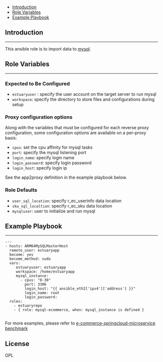 * [Introduction](#1)
* [Role Variables](#2)
* [Example Playbook](#3)

## <a name="1">Introduction</a>
--------------

This ansible role is to import data to [mysql](https://www.mysql.com/). 

## <a name="2">Role Variables</a>
--------------

### Expected to Be Configured

* `estuaryuser` : specify the user account on the target server to run mysql
* `workspace`: specify the directory to store files and configurations during setup

### Proxy configuration options

Along with the variables that must be configured for each reverse proxy configuration, some configuration options are available on a per-proxy basis:

* `cpus`: set the cpu affinity for mysql tasks
* `port`: specify the mysql listening port
* `login_name`: specify login name
* `login_password`: specify login password
* `login_host`: specify login ip

See the app2proxy definition in the example playbook below.

### Role Defaults

* `user_sql_location`: specify r_ec_userinfo data location
* `sku_sql_localtion`: specify r_ec_sku data location
* `mysqluser`: user to initialize and run mysql 

## <a name="3">Example Playbook</a>
----------------

```
---
- hosts: ARM64MySQLMasterHost
  remote_user: estuaryapp
  become: yes
  become_method: sudo
  vars:
     estuaryuser: estuaryapp
     workspace: /home/estuaryapp
     mysql_instance:
       - cpus: "0-30"
         port: 3306
         login_host: "{{ ansible_eth2['ipv4']['address'] }}"
         login_name: root
         login_password:
  roles:
    - estuaryrepo
    - { role: mysql-ecommerce, when: mysql_instance is defined }


```    

For more examples, please refer to [e-commerce-springcloud-microservice benchmark](https://github.com/open-estuary/appbenchmark/tree/master/apps/e-commerce-solutions/e-commerce-springcloud-microservice)

License
-------

GPL

